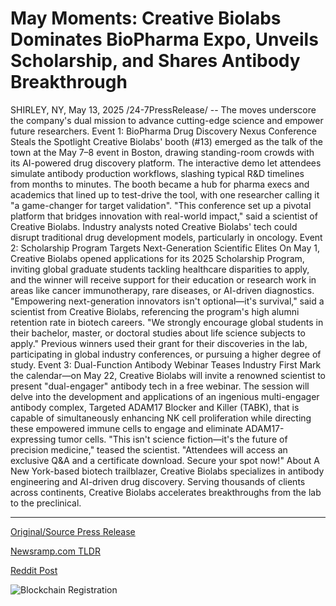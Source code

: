 # May Moments: Creative Biolabs Dominates BioPharma Expo, Unveils Scholarship, and Shares Antibody Breakthrough

SHIRLEY, NY, May 13, 2025 /24-7PressRelease/ -- The moves underscore the company's dual mission to advance cutting-edge science and empower future researchers.  Event 1: BioPharma Drug Discovery Nexus Conference Steals the Spotlight  Creative Biolabs' booth (#13) emerged as the talk of the town at the May 7–8 event in Boston, drawing standing-room crowds with its AI-powered drug discovery platform. The interactive demo let attendees simulate antibody production workflows, slashing typical R&D timelines from months to minutes. The booth became a hub for pharma execs and academics that lined up to test-drive the tool, with one researcher calling it "a game-changer for target validation".  "This conference set up a pivotal platform that bridges innovation with real-world impact," said a scientist of Creative Biolabs. Industry analysts noted Creative Biolabs' tech could disrupt traditional drug development models, particularly in oncology.  Event 2: Scholarship Program Targets Next-Generation Scientific Elites  On May 1, Creative Biolabs opened applications for its 2025 Scholarship Program, inviting global graduate students tackling healthcare disparities to apply, and the winner will receive support for their education or research work in areas like cancer immunotherapy, rare diseases, or AI-driven diagnostics.  "Empowering next-generation innovators isn't optional—it's survival," said a scientist from Creative Biolabs, referencing the program's high alumni retention rate in biotech careers. "We strongly encourage global students in their bachelor, master, or doctoral studies about life science subjects to apply." Previous winners used their grant for their discoveries in the lab, participating in global industry conferences, or pursuing a higher degree of study.  Event 3: Dual-Function Antibody Webinar Teases Industry First  Mark the calendar—on May 22, Creative Biolabs will invite a renowned scientist to present "dual-engager" antibody tech in a free webinar. The session will delve into the development and applications of an ingenious multi-engager antibody complex, Targeted ADAM17 Blocker and Killer (TABK), that is capable of simultaneously enhancing NK cell proliferation while directing these empowered immune cells to engage and eliminate ADAM17-expressing tumor cells.  "This isn't science fiction—it's the future of precision medicine," teased the scientist. "Attendees will access an exclusive Q&A and a certificate download. Secure your spot now!"  About A New York-based biotech trailblazer, Creative Biolabs specializes in antibody engineering and AI-driven drug discovery. Serving thousands of clients across continents, Creative Biolabs accelerates breakthroughs from the lab to the preclinical. 

---

[Original/Source Press Release](https://www.24-7pressrelease.com/press-release/522673/may-moments-creative-biolabs-dominates-biopharma-expo-unveils-scholarship-and-shares-antibody-breakthrough)
                    

[Newsramp.com TLDR](https://newsramp.com/curated-news/creative-biolabs-shines-at-drug-discovery-conference-launches-scholarship-program-and-teases-industry-first-webinar/0bc96fc34c97f87accb2cb69eb7c037e) 

 



[Reddit Post](https://www.reddit.com/r/newsramp/comments/1klft69/creative_biolabs_shines_at_drug_discovery/) 



![Blockchain Registration](https://cdn.newsramp.app/24-7PressRelease/qrcode/255/13/beanNcYx.webp)